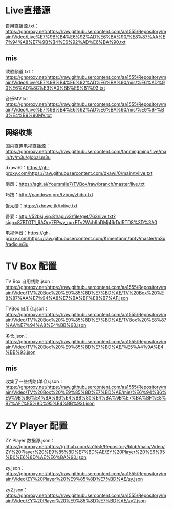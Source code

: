 # Live直播源

自用直播源.txt：https://ghproxy.net/https://raw.githubusercontent.com/aa1555/Repository/main/Video/Live%E7%9B%B4%E6%92%AD%E6%BA%90/%E8%87%AA%E7%94%A8%E7%9B%B4%E6%92%AD%E6%BA%90.txt

## mis

歐歌頻道.txt：https://ghproxy.net/https://raw.githubusercontent.com/aa1555/Repository/main/Video/Live%E7%9B%B4%E6%92%AD%E6%BA%90/mis/%E6%AD%90%E6%AD%8C%E9%A0%BB%E9%81%93.txt

音乐MV.txt：https://ghproxy.net/https://raw.githubusercontent.com/aa1555/Repository/main/Video/Live%E7%9B%B4%E6%92%AD%E6%BA%90/mis/%E9%9F%B3%E4%B9%90MV.txt

## 网络收集

国内直连电视直播源：https://ghproxy.net/https://raw.githubusercontent.com/fanmingming/live/main/tv/m3u/global.m3u

dxawi/0：https://gh-proxy.com/https://raw.githubusercontent.com/dxawi/0/main/tvlive.txt

南风：https://agit.ai/Yoursmile7/TVBox/raw/branch/master/live.txt

巧技：http://pandown.pro/tvbox/zhibo.txt

饭太硬：https://xhdwc.tk/tvlive.txt

吾爱：http://52bsj.vip:81/api/v3/file/get/763/live.txt?sign=87BTGT1_6AOry7FPwy_uuxFTv2Wcb9aDMj46rDdRTD8%3D%3A0

电视伴音：https://gh-proxy.com/https://raw.githubusercontent.com/Kimentanm/aptv/master/m3u/radio.m3u









# TV Box 配置

TV Box 自用线路.json：https://ghproxy.net/https://raw.githubusercontent.com/aa1555/Repository/main/Video/TV%20Box%20%E9%85%8D%E7%BD%AE/TV%20Box%20%E8%87%AA%E7%94%A8%E7%BA%BF%E8%B7%AF.json

TVBox 自用仓.json：https://ghproxy.net/https://raw.githubusercontent.com/aa1555/Repository/main/Video/TV%20Box%20%E9%85%8D%E7%BD%AE/TVBox%20%E8%87%AA%E7%94%A8%E4%BB%93.json

多仓.json：https://ghproxy.net/https://raw.githubusercontent.com/aa1555/Repository/main/Video/TV%20Box%20%E9%85%8D%E7%BD%AE/%E5%A4%9A%E4%BB%93.json

## mis

收集了一些线路(单仓).json：https://ghproxy.net/https://raw.githubusercontent.com/aa1555/Repository/main/Video/TV%20Box%20%E9%85%8D%E7%BD%AE/mis/%E6%94%B6%E9%9B%86%E4%BA%86%E4%B8%80%E4%BA%9B%E7%BA%BF%E8%B7%AF(%E5%8D%95%E4%BB%93).json












# ZY Player 配置

ZY Player 数据源.json：https://ghproxy.net/https://github.com/aa1555/Repository/blob/main/Video/ZY%20Player%20%E9%85%8D%E7%BD%AE/ZY%20Player%20%E6%95%B0%E6%8D%AE%E6%BA%90.json

zy.json：https://ghproxy.net/https://raw.githubusercontent.com/aa1555/Repository/main/Video/ZY%20Player%20%E9%85%8D%E7%BD%AE/zy.json

zy2.json：https://ghproxy.net/https://raw.githubusercontent.com/aa1555/Repository/main/Video/ZY%20Player%20%E9%85%8D%E7%BD%AE/zy2.json


